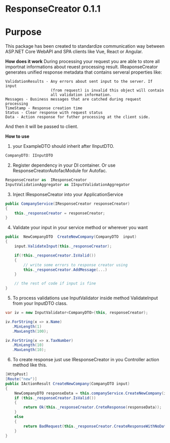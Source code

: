 # ResponseCreator 0.1.1

# Purpose
This package has been created to standardize communication way between ASP.NET Core WebAPI and SPA clients like Vue, React or Angular.

**How does it work**
During processing your request you are able to store all importnat informations about reuest processing result. IReaponseCreator generates unified response metadata that contains serveral properties like:

    ValidationResults - Any errors about sent input to the server. If input 
    				    (from request) is invalid this object will contain 
    				    all validation information.
    Messages - Business messages that are catched during request processing
    TimeStamp - Response creation time
    Status - Clear response with request status
    Data - Action response for futher processing at the client side.
    
And then it will be passed to client.
    
   **How to use**

1. your ExampleDTO should inherit after IInputDTO.
```csharp
CompanyDTO: IInputDTO
```
2. Register dependency in your DI container. Or use ResponseCreatorAutofacModule  for Autofac.
```csharp
ResponseCreator as  IResponseCreator
InputValidationAggregator as IInputValidationAggregator
```

3. Inject IResponseCreator into your ApplicationService
```csharp
public CompanyService(IResponseCreator responseCreator)
{
    this._responseCreator = responseCreator;
}
```
4. Validate your input in your service method or wherever you want
```csharp
public  NewCompanyDTO  CreateNewCompany(CompanyDTO  input) 
{
    input.ValidateInput(this._responseCreator);

    if(!this._responseCreator.IsValid())
    {
    	// write some errors to response creator using
    	this._responseCreator.AddMessage(...)
    }

    // the rest of code if input is fine
}
```
5. To process validations use InputValidator inside method ValidateInput from your InputDTO class.
```csharp
var iv = new InputValidator<CompanyDTO>(this, responseCreator);

iv.ForString(x => x.Name)
   .MinLength(1)
   .MaxLength(100);

iv.ForString(x => x.TaxNumber)
   .MinLength(10)
   .MaxLength(10);
```
6. To create response just use IResponseCreator in you Controller action method like this.
```csharp
[HttpPost]
[Route("new")]
public IActionResult CreateNewCompany(CompanyDTO input)
{
    NewCompanyDTO responseData = this.companyService.CreateNewCompany(input);
    if (this._responseCreator.IsValid())
    {
    	return Ok(this._responseCreator.CreteResponse(responseData));
    }
    else
    {
    	return BadRequest(this._responseCreator.CreateResponseWithNoData());
    }
}
```
